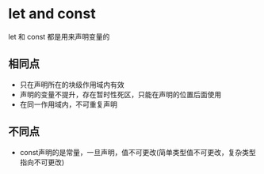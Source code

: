 # let and const

let 和 const 都是用来声明变量的

## 相同点
- 只在声明所在的块级作用域内有效
- 声明的变量不提升，存在暂时性死区，只能在声明的位置后面使用
- 在同一作用域内，不可重复声明

## 不同点
- const声明的是常量，一旦声明，值不可更改(简单类型值不可更改，复杂类型指向不可更改)